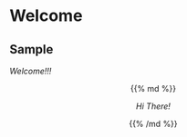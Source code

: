 <html>
	<head>
		<title>Welcome!</title>
	</head>
<body>
    
# Welcome
## Sample

_Welcome!!!_

<div style="text-align:center">
{{% md %}}

_Hi There!_

{{% /md %}}
</div>
</body>
</html>
